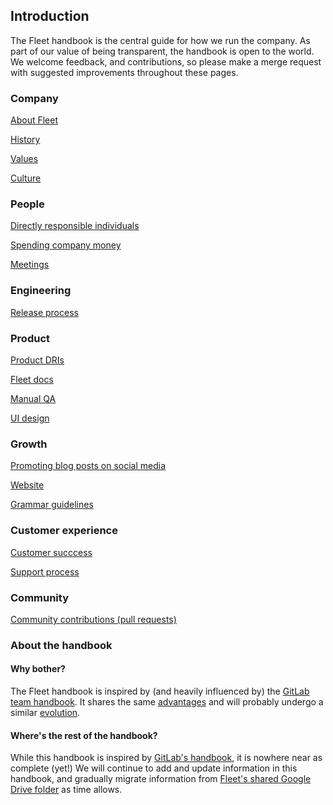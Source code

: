 ## Introduction

The Fleet handbook is the central guide for how we run the company. As part of our value of being transparent, the handbook is open to the world. We welcome feedback, and contributions, so please make a merge request with suggested improvements throughout these pages.  

### Company

[About Fleet](./company.md#about-fleet)

[History](./company.md#history)

[Values](./company.md#values)

[Culture](./company.md#culture)

### People

[Directly responsible individuals](./people.md#directly-resonsible-individuals)

[Spending company money](./people.md#spending-company-money)

[Meetings](./people.md#meetings)

### Engineering

[Release process](./engineering.md#release-process)

### Product

[Product DRIs](./product.md#product-dris)

[Fleet docs](./product.md#fleet-docs)

[Manual QA](./product.md#manual-qa)

[UI design](./product.md#ui-design)

### Growth

[Promoting blog posts on social media](./growth.md#promoting-blog-posts-on-social-media)

[Website](./growth.md#website)

[Grammar guidelines](./growth.md#grammar-guidelines)

### Customer experience

[Customer succcess](./customer-experience.md#customer-success)

[Support process](./customer-experience.md#support-process)

### Community

[Community contributions (pull requests)](./community.md#community-contributions-pull-requests)

### About the handbook

#### Why bother?
The Fleet handbook is inspired by (and heavily influenced by) the [GitLab team handbook](https://about.gitlab.com/handbook/about/).  It shares the same [advantages](https://about.gitlab.com/handbook/about/#advantages) and will probably undergo a similar [evolution](https://about.gitlab.com/handbook/ceo/#evolution-of-the-handbook).

#### Where's the rest of the handbook?
While this handbook is inspired by [GitLab's handbook](https://about.gitlab.com/handbook/), it is nowhere near as complete (yet!)  We will continue to add and update information in this handbook, and gradually migrate information from [Fleet's shared Google Drive folder](https://drive.google.com/drive/u/0/folders/1StSOI3HNcsl9VleXxNWfUBT2co7h44OG) as time allows.


<meta name="maintainedBy" value="mikermcneil">


